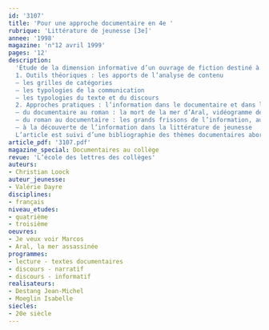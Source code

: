 ```yaml
---
id: '3107'
title: 'Pour une approche documentaire en 4e '
rubrique: 'Littérature de jeunesse [3e]'
annee: '1998'
magazine: 'n°12 avril 1999'
pages: '12'
description: 
  'Étude de la dimension informative d’un ouvrage de fiction destiné à la jeunesse…
  1. Outils théoriques : les apports de l’analyse de contenu
  – les grilles de catégories
  – les typologies de la communication
  – les typologies du texte et du discours
  2. Approches pratiques : l’information dans le documentaire et dans la fiction
  – du documentaire au roman : la mort de la mer d’Aral, vidéogramme de Jean-Michel Destang et Isabelle Moeglin (Thalassa/ CNDP)
  – du roman au documentaire : les grands frissons de l’information, autour de « Je veux voir Marcos », de Valérie Dayre (l’école des loisirs)
  – à la découverte de l’information dans la littérature de jeunesse
  L’article est suivi d’une bibliographie des thèmes documentaires abordés dans les collections « Neuf » et « Médium » (l’école des loisirs).'
article_pdf: '3107.pdf'
magazine_special: Documentaires au collège
revue: 'L’école des lettres des collèges'
auteurs:
- Christian Loock
auteur_jeunesse:
- Valérie Dayre
disciplines:
- français
niveau_etudes:
- quatrième
- troisième
oeuvres:
- Je veux voir Marcos
- Aral, la mer assassinée
programmes:
- lecture - textes documentaires
- discours - narratif
- discours - informatif
realisateurs:
- Destang Jean-Michel
- Moeglin Isabelle
siecles:
- 20e siècle
---
```

